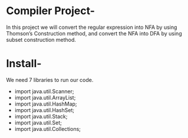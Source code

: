 # Compiler Project-
In this project we will convert the regular expression into NFA by using Thomson’s Construction method, and convert the NFA into DFA by using subset construction method.
# Install-
We need 7 libraries to run our code.
* import java.util.Scanner;
* import java.util.ArrayList;
* import java.util.HashMap;
* import java.util.HashSet;
* import java.util.Stack;
* import java.util.Set;
* import java.util.Collections;
